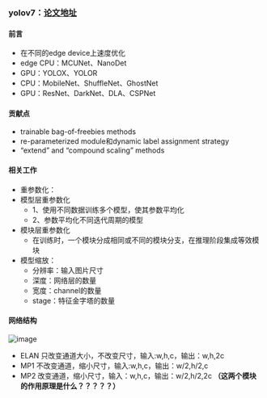 ### yolov7：[论文地址](https://arxiv.org/pdf/2207.02696.pdf)
#### 前言
- 在不同的edge device上速度优化
- edge CPU：MCUNet、NanoDet
- GPU：YOLOX、YOLOR
- CPU：MobileNet、ShuffleNet、GhostNet
- GPU：ResNet、DarkNet、DLA、CSPNet
#### 贡献点
- trainable bag-of-freebies methods
- re-parameterized module和dynamic label assignment strategy
- “extend” and “compound scaling” methods
#### 相关工作
- 重参数化：
- 模型层重参数化
  - 1、使用不同数据训练多个模型，使其参数平均化
  - 2、参数平均化不同迭代周期的模型
- 模块层重参数化
  - 在训练时，一个模块分成相同或不同的模块分支，在推理阶段集成等效模块
- 模型缩放：
  - 分辨率：输入图片尺寸
  - 深度：网络层的数量
  - 宽度：channel的数量
  - stage：特征金字塔的数量
#### 网络结构
![image](https://user-images.githubusercontent.com/71308638/220270141-fd20de2c-207c-41ec-aa42-65071215f8d6.png)
- ELAN 只改变通道大小，不改变尺寸，输入:w,h,c，输出：w,h,2c
- MP1 不改变通道，缩小尺寸，输入:w,h,c，输出：w/2,h/2,c
- MP2 改变通道，缩小尺寸，输入：w,h,c，输出：w/2,h/2,2c
**（这两个模块的作用原理是什么？？？？？）**
